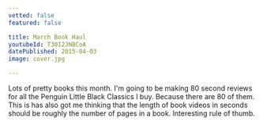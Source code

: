 ```yaml
---
vetted: false
featured: false

title: March Book Haul
youtubeId: T30I2JNBCoA
datePublished: 2015-04-03
image: cover.jpg

---
```


Lots of pretty books this month. I'm going to be making 80 second reviews for all the Penguin Little Black Classics I buy. Because there are 80 of them. This is has also got me thinking that the length of book videos in seconds should be roughly the number of pages in a book. Interesting rule of thumb.

